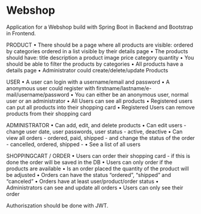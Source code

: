 # Webshop
Application for a Webshop build with Spring Boot in Backend and Bootstrap in Frontend.

PRODUCT
• There should be a page where all products are visible:
    ordered by categories
    ordered in a list
    visible by their details page
• The products should have:
    title
    description
    a product image
    price
    category
    quantity
• You should be able to filter the products by categories
• All products have a details page
• Administrator could create/delete/update Products

USER
• A user can login with a username/email and password
• A anonymous user could register with firstname/lastname/e-mail/username/password
• You can either be an anonymous user, normal user or an administrator
• All Users can see all products
• Registered users can put all products into their shopping card
• Registered Users can remove products from their shopping card

ADMINISTRATOR
• Can add, edit, and delete products
• Can edit users - change user date, user passwords, user status - active, deactive
• Can view all orders - ordered, paid, shipped - and change the status of the order - cancelled, ordered, shipped -
• See a list of all users

SHOPPINGCART / ORDER
• Users can order their shopping card - if this is done the order will be saved in the DB
• Users can only order if the products are available
• Is an order placed the quantity of the product will be adjusted
• Orders can have the status “ordered”, “shipped” and “canceled”
• Orders have at least user/product/order status
• Administrators can see and update all orders
• Users can only see their order

Authoriszation should be done with JWT.